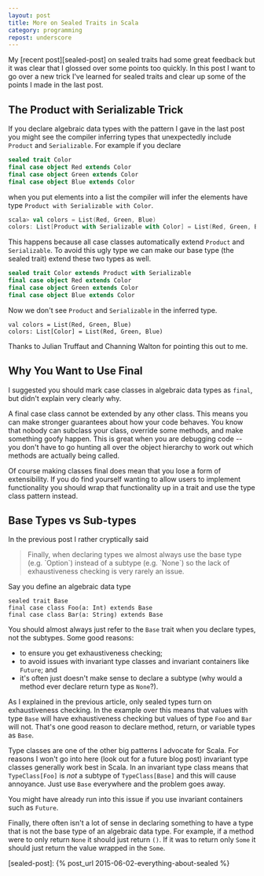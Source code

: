 ```yaml
---
layout: post
title: More on Sealed Traits in Scala
category: programming
repost: underscore
---
```


My [recent post][sealed-post] on sealed traits had some great feedback but it was clear that I glossed over some points too quickly. In this post I want to go over a new trick I've learned for sealed traits and clear up some of the points I made in the last post.

<!-- break -->

## The Product with Serializable Trick

If you declare algebraic data types with the pattern I gave in the last post you might see the compiler inferring types that unexpectedly include `Product` and `Serializable`. For example if you declare

~~~ scala
sealed trait Color
final case object Red extends Color
final case object Green extends Color
final case object Blue extends Color
~~~

when you put elements into a list the compiler will infer the elements have type `Product with Serializable with Color`.

~~~ scala
scala> val colors = List(Red, Green, Blue)
colors: List[Product with Serializable with Color] = List(Red, Green, Blue)
~~~

This happens because all case classes automatically extend `Product` and `Serializable`. To avoid this ugly type we can make our base type (the sealed trait) extend these two types as well.

~~~ scala
sealed trait Color extends Product with Serializable
final case object Red extends Color
final case object Green extends Color
final case object Blue extends Color
~~~

Now we don't see `Product` and `Serializable` in the inferred type.

~~~
val colors = List(Red, Green, Blue)
colors: List[Color] = List(Red, Green, Blue)
~~~

Thanks to Julian Truffaut and Channing Walton for pointing this out to me.

## Why You Want to Use Final

I suggested you should mark case classes in algebraic data types as `final`, but didn't explain very clearly why.

A final case class cannot be extended by any other class. This means you can make stronger guarantees about how your code behaves. You know that nobody can subclass your class, override some methods, and make something goofy happen. This is great when you are debugging code -- you don't have to go hunting all over the object hierarchy to work out which methods are actually being called.

Of course making classes final does mean that you lose a form of extensibility. If you do find yourself wanting to allow users to implement functionality you should wrap that functionality up in a trait and use the type class pattern instead.

## Base Types vs Sub-types

In the previous post I rather cryptically said

<blockquote>
Finally, when declaring types we almost always use the base type (e.g. `Option`) instead of a subtype (e.g. `None`) so the lack of exhaustiveness checking is very rarely an issue.
</blockquote>

Say you define an algebraic data type

~~~
sealed trait Base
final case class Foo(a: Int) extends Base
final case class Bar(a: String) extends Base
~~~

You should almost always just refer to the `Base` trait when you declare types, not the subtypes. Some good reasons:

- to ensure you get exhaustiveness checking;
- to avoid issues with invariant type classes and invariant containers like `Future`; and
- it's often just doesn't make sense to declare a subtype (why would a method ever declare return type as `None`?).

As I explained in the previous article, only sealed types turn on exhaustiveness checking. In the example over this means that values with type `Base` will have exhaustiveness checking but values of type `Foo` and `Bar` will not. That's one good reason to declare method, return, or variable types as `Base`.

Type classes are one of the other big patterns I advocate for Scala. For reasons I won't go into here (look out for a future blog post) invariant type classes generally work best in Scala. In an invariant type class means that `TypeClass[Foo]` is *not* a subtype of `TypeClass[Base]` and this will cause annoyance. Just use `Base` everywhere and the problem goes away.

You might have already run into this issue if you use invariant containers such as `Future`.

Finally, there often isn't a lot of sense in declaring something to have a type that is not the base type of an algebraic data type. For example, if a method were to only return `None` it should just return `()`. If it was to return only `Some` it should just return the value wrapped in the `Some`.

[sealed-post]: {% post_url 2015-06-02-everything-about-sealed %}
